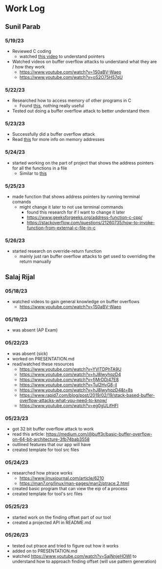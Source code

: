 # Work Log

## Sunil Parab

### 5/19/23

- Reviewed C coding
	- watched [this video](https://www.youtube.com/watch?v=ZCVwB6HJ2wk) to understand pointers
- Watched videos on buffer overflow attacks to understand what they are / how they work
	- https://www.youtube.com/watch?v=1S0aBV-Waeo
	- https://www.youtube.com/watch?v=oS2O75H57qU

### 5/22/23

- Researched how to access memory of other programs in C
	- Found [this](https://stackoverflow.com/questions/68866194/can-you-access-another-programs-stack-heap-if-you-know-the-address), nothing really useful
- Tested out doing a buffer overflow attack to better understand them

### 5/23/23

- Successfully did a buffer overflow attack
- Read [this](https://www.comp.nus.edu.sg/~liangzk/cs5231/overflow/lec02-FunctionCall.pdf) for more info on memory addresses

### 5/24/23

- started working on the part of project that shows the address pointers for all the functions in a file
	- Similar to [this](https://manpages.ubuntu.com/manpages/bionic/man1/readelf.1.html)

### 5/25/23

- made function that shows address pointers by running terminal comands
	- might change it later to not use terminal commands
		- found this research for if I want to change it later
		- https://www.geeksforgeeks.org/address-function-c-cpp/
		- https://stackoverflow.com/questions/21260735/how-to-invoke-function-from-external-c-file-in-c

### 5/26/23

- started research on override-return function
	- mainly just ran buffer overflow attacks to get used to overriding the return manually

## Salaj Rijal

### 05/18/23
- watched videos to gain general knowledge on buffer overflows
	- https://www.youtube.com/watch?v=1S0aBV-Waeo

### 05/19/23
- was absent (AP Exam)

### 05/22/23
- was absent (sick)
- worked on PRESENTATION.md
- read/watched these resources
	- https://www.youtube.com/watch?v=YVlTDPhTA9U
	- https://www.youtube.com/watch?v=hJ8IwyhqzD4
	- https://www.youtube.com/watch?v=fjMrDDj47E8
	- https://www.youtube.com/watch?v=TuI2HyG8-iI
	- https://www.youtube.com/watch?v=hJ8IwyhqzD4&t=8s
	- https://www.rapid7.com/blog/post/2019/02/19/stack-based-buffer-overflow-attacks-what-you-need-to-know/
	- https://www.youtube.com/watch?v=eg0gULifHFI

### 05/23/23
- got 32 bit buffer overflow attack to work
- read this article: https://medium.com/@buff3r/basic-buffer-overflow-on-64-bit-architecture-3fb74bab3558
- outlined features that our app will have
- created template for tool src files

### 05/24/23
- researched how ptrace works
	- https://www.linuxjournal.com/article/6210
	- https://man7.org/linux/man-pages/man2/ptrace.2.html
- created basic program that can view the eip of a process
- created template for tool's src files

### 05/25/23
- started work on the finding offset part of our tool
- created a projected API in README.md

### 05/26/23
- tested out ptrace and tried to figure out how it works
- added on to PRESENTATION.md
- watched https://www.youtube.com/watch?v=SajNnjeHOWI to understand how to approach finding offset (will use pattern generation)
